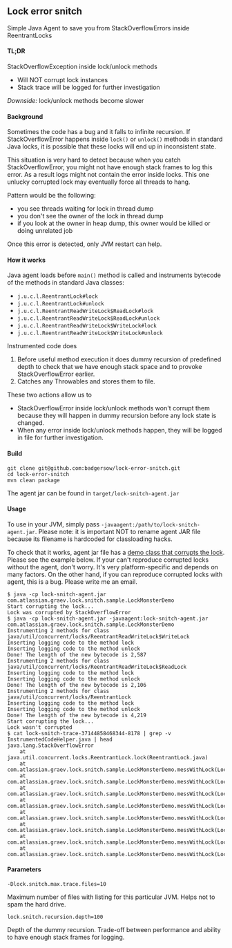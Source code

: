 ## Lock error snitch

Simple Java Agent to save you from StackOverflowErrors inside ReentrantLocks

#### TL;DR

StackOverflowException inside lock/unlock methods
* Will NOT corrupt lock instances
* Stack trace will be logged for further investigation

*Downside:* lock/unlock methods become slower

#### Background

Sometimes the code has a bug and it falls to infinite recursion.
If StackOverflowError happens inside `lock()` or `unlock()` methods in standard Java locks, it is possible
that these locks will end up in inconsistent state.

This situation is very hard to detect because when you catch StackOverflowError, you might not have enough stack frames
to log this error. As a result logs might not contain the error inside locks. This one unlucky corrupted lock may eventually
force all threads to hang.

Pattern would be the following:
* you see threads waiting for lock in thread dump
* you don't see the owner of the lock in thread dump
* if you look at the owner in heap dump, this owner would be killed or doing unrelated job

Once this error is detected, only JVM restart can help.

#### How it works

Java agent loads before `main()` method is called and instruments bytecode of the methods in standard Java classes:
* `j.u.c.l.ReentrantLock#lock`
* `j.u.c.l.ReentrantLock#unlock`
* `j.u.c.l.ReentrantReadWriteLock$ReadLock#lock`
* `j.u.c.l.ReentrantReadWriteLock$ReadLock#unlock`
* `j.u.c.l.ReentrantReadWriteLock$WriteLock#lock`
* `j.u.c.l.ReentrantReadWriteLock$WriteLock#unlock`

Instrumented code does
1. Before useful method execution it does dummy recursion of predefined depth to check that we have enough
stack space and to provoke StackOverflowError earlier.
2. Catches any Throwables and stores them to file.

These two actions allow us to
* StackOverflowError inside lock/unlock methods won't corrupt them because they will happen in dummy recursion
before any lock state is changed.
* When any error inside lock/unlock methods happen, they will be logged in file for further investigation.

#### Build
```
git clone git@github.com:badgersow/lock-error-snitch.git
cd lock-error-snitch
mvn clean package
```

The agent jar can be found in `target/lock-snitch-agent.jar`

#### Usage

To use in your JVM, simply pass `-javaagent:/path/to/lock-snitch-agent.jar`. Please note: it is important NOT to rename
agent JAR file because its filename is hardcoded for classloading hacks.

To check that it works, agent jar file has a [demo class that corrupts the lock](https://github.com/badgersow/lock-error-snitch/blob/master/src/main/java/com/atlassian/graev/lock/snitch/sample/LockMonsterDemo.java).
Please see the example below. If your can't reproduce corrupted locks without the agent, don't worry. It's very platform-specific
and depends on many factors. On the other hand, if you can reproduce corrupted locks with agent, this is a bug. Please write me an email.

```
$ java -cp lock-snitch-agent.jar com.atlassian.graev.lock.snitch.sample.LockMonsterDemo
Start corrupting the lock...
Lock was corrupted by StackOverflowError
$ java -cp lock-snitch-agent.jar -javaagent:lock-snitch-agent.jar com.atlassian.graev.lock.snitch.sample.LockMonsterDemo
Instrumenting 2 methods for class java/util/concurrent/locks/ReentrantReadWriteLock$WriteLock
Inserting logging code to the method lock
Inserting logging code to the method unlock
Done! The length of the new bytecode is 2,587
Instrumenting 2 methods for class java/util/concurrent/locks/ReentrantReadWriteLock$ReadLock
Inserting logging code to the method lock
Inserting logging code to the method unlock
Done! The length of the new bytecode is 2,106
Instrumenting 2 methods for class java/util/concurrent/locks/ReentrantLock
Inserting logging code to the method lock
Inserting logging code to the method unlock
Done! The length of the new bytecode is 4,219
Start corrupting the lock...
Lock wasn't corrupted
$ cat lock-snitch-trace-37144858468344-8178 | grep -v InstrumentedCodeHelper.java | head
java.lang.StackOverflowError
	at java.util.concurrent.locks.ReentrantLock.lock(ReentrantLock.java)
	at com.atlassian.graev.lock.snitch.sample.LockMonsterDemo.messWithLock(LockMonsterDemo.java:42)
	at com.atlassian.graev.lock.snitch.sample.LockMonsterDemo.messWithLock(LockMonsterDemo.java:44)
	at com.atlassian.graev.lock.snitch.sample.LockMonsterDemo.messWithLock(LockMonsterDemo.java:44)
	at com.atlassian.graev.lock.snitch.sample.LockMonsterDemo.messWithLock(LockMonsterDemo.java:44)
	at com.atlassian.graev.lock.snitch.sample.LockMonsterDemo.messWithLock(LockMonsterDemo.java:44)
	at com.atlassian.graev.lock.snitch.sample.LockMonsterDemo.messWithLock(LockMonsterDemo.java:44)
	at com.atlassian.graev.lock.snitch.sample.LockMonsterDemo.messWithLock(LockMonsterDemo.java:44)
	at com.atlassian.graev.lock.snitch.sample.LockMonsterDemo.messWithLock(LockMonsterDemo.java:44)
```

#### Parameters

`-Dlock.snitch.max.trace.files=10`

Maximum number of files with listing for this particular JVM. Helps not to spam the hard drive.

`lock.snitch.recursion.depth=100`

Depth of the dummy recursion. Trade-off between performance and ability to have enough stack frames for logging.